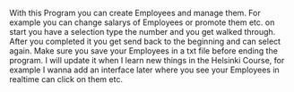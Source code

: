 With this Program you can create Employees and manage them.
For example you can change salarys of Employees or promote them etc.
on start you have a selection type the number and you get walked through.
After you completed it you get send back to the beginning and can select again.
Make sure you save your Employees in a txt file before ending the program.
I will update it when I learn new things in the Helsinki Course, for example
I wanna add an interface later where you see your Employees in realtime can click on them etc.
